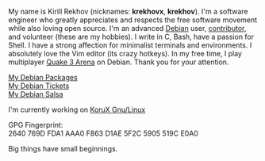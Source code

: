 My name is Kirill Rekhov (nicknames: **krekhovx**, **krekhov**). I'm a software engineer who greatly appreciates and respects the free software movement while also loving open source. I'm an advanced [Debian](https://www.debian.org/) user, [contributor](https://www.debian.org/intro/help.en.html), and volunteer (these are my hobbies). I write in C, Bash, have a passion for Shell. I have a strong affection for minimalist terminals and environments. I absolutely love the Vim editor (its crazy hotkeys). In my free time, I play multiplayer [Quake 3 Arena](https://ioquake3.org/) on Debian. Thank you for your attention.

[My Debian Packages](https://qa.debian.org/developer.php?login=krekhov.dev@gmail.com)<br/>
[My Debian Tickets](https://bugs.debian.org/cgi-bin/pkgreport.cgi?correspondent=krekhov.dev%40gmail.com)<br/>
[My Debian Salsa](https://salsa.debian.org/krekhov)

I'm currently working on [KoruX Gnu/Linux](https://github.com/KoruX-Gnu-Linux)

GPG Fingerprint:<br/>
2640 769D FDA1 AAA0 F863  D1AE 5F2C 5905 519C E0A0

Big things have small beginnings.
